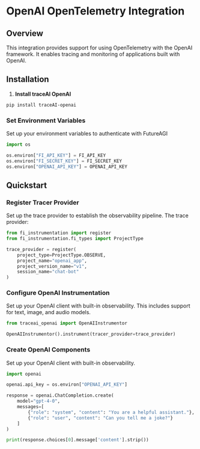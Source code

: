 # OpenAI OpenTelemetry Integration

## Overview
This integration provides support for using OpenTelemetry with the OpenAI framework. It enables tracing and monitoring of applications built with OpenAI.

## Installation

1. **Install traceAI OpenAI**

```bash
pip install traceAI-openai
```


### Set Environment Variables
Set up your environment variables to authenticate with FutureAGI

```python
import os

os.environ["FI_API_KEY"] = FI_API_KEY
os.environ["FI_SECRET_KEY"] = FI_SECRET_KEY
os.environ["OPENAI_API_KEY"] = OPENAI_API_KEY
```

## Quickstart

### Register Tracer Provider
Set up the trace provider to establish the observability pipeline. The trace provider:

```python
from fi_instrumentation import register
from fi_instrumentation.fi_types import ProjectType

trace_provider = register(
    project_type=ProjectType.OBSERVE,
    project_name="openai_app",
    project_version_name="v1",
    session_name="chat-bot"
)
```

### Configure OpenAI Instrumentation
Set up your OpenAI client with built-in observability. This includes support for text, image, and audio models.

```python
from traceai_openai import OpenAIInstrumentor

OpenAIInstrumentor().instrument(tracer_provider=trace_provider)
```

### Create OpenAI Components
Set up your OpenAI client with built-in observability.  

```python
import openai

openai.api_key = os.environ["OPENAI_API_KEY"]

response = openai.ChatCompletion.create(
    model="gpt-4-0",
    messages=[
        {"role": "system", "content": "You are a helpful assistant."},
        {"role": "user", "content": "Can you tell me a joke?"}
    ]
)

print(response.choices[0].message['content'].strip())
```

